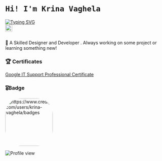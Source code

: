 # `Hi! I'm Krina Vaghela`
[![Typing SVG](https://readme-typing-svg.herokuapp.com?font=Bungee&color=%23339AF7&size=30&height=60&lines=Tech+Enthusiast;Front+End+Developer;UI/UX+Designer)](https://git.io/typing-svg)
<br/>
<a href="https://www.linkedin.com/in/krina-vaghela/">
  <img align="left" alt="Krina's Linkedin" width="22px" src="https://cdn.jsdelivr.net/npm/simple-icons@v3/icons/linkedin.svg" />
</a>
<br/>
<br/>

<p>
🚀 A Skilled Designer and Developer  . Always working on some project or learning something new!
<br/>
  
### 🏆 Certificates 
[Google IT Support Professional Certificate](https://coursera.org/share/533e790fe5d756eafd768e37c262b0ca)
     
### 🎖Badge
  <img align="top left" alt="https://www.credly.com/users/krina-vaghela/badges" height="150" style="border-radius:50px;" src="https://images.credly.com/size/680x680/images/98991f46-4c06-4f8b-a3ff-02a7e8768bb2/Google_Certs_IT.png">



![Profile view](https://gpvc.arturio.dev/krinavaghela)
